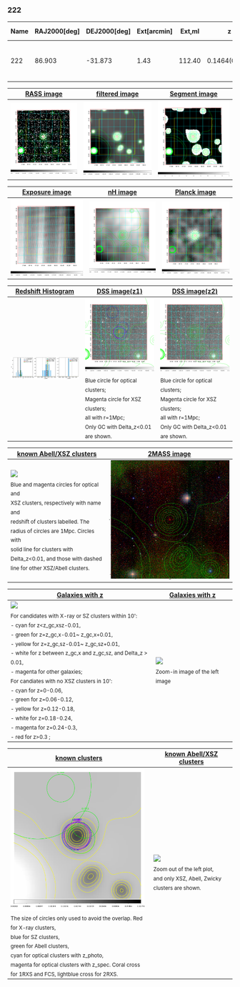 <div STYLE="page-break-after: always;"></div>

### 222

|Name|RAJ2000[deg]|DEJ2000[deg] |Ext[arcmin]| Ext,ml | z | z_src| C|GC(XSZ,Delta_z<0.01)| GC(OPT,Delta_z<0.01)|GC| R_sig[arcmin] | R500[arcmin] | R500[Mpc]| CRsig[c/s] | CR500[c/s] |L500[1E44 erg/s]|F500[1E-12 erg/s/cm^2]| M500[1E14 Msun]|Tx[keV]|Cnt_sig|Beta|Rc[arcmin]|Comment|Alias|
|---|---|---|---|---|---|------|---|--------|---------|----------|---|---|---|---|---|---|---|---|---|---|---|---|---|---|
|222| 86.903| -31.873| 1.43| 112.40| 0.1464(0.005)| z1, z_xsz| B| MCXC, PSZ2, Tar| A, W| A, MCXC, PSZ2, Tar, W, XB| 12.700| 7.769| 1.194| 0.425(0.036)| 0.399(0.033)| 4.613(0.179)| 7.993(0.311)| 5.59(0.10)| 6.48(0.08)| 247.1| 0.690(-0.070+0.099)| 2.334(-0.524+0.640)| -| k100|

|[RASS image](../image/222/222_img.pdf)|[filtered image](../image/222/222_fil.pdf)|[Segment image](../image/222/222_seg.pdf)|
|-------------------|--------------------|-------------------|
| <img src="../image/222/222_img.png" width="300">  | <img src="../image/222/222_fil.png" width="300">   | <img src="../image/222/222_seg.png" width="300">  |

|[Exposure image](../image/222/222_mex.pdf)| [nH image](../image/222/222_nh.pdf)| [Planck image](../image/222/222_p.pdf)|
|-------------------|--------------------|-------------------|
|<img src="../image/222/222_mex.png" width="300">   | <img src="../image/222/222_nh.png" width="300">    | <img src="../image/222/222_p.png" width="300"> |

|[Redshift Histogram](../image/222/222_zg.pdf) | [DSS image(z1)](../image/222/222_dss_z1.pdf)      |  [DSS image(z2)](../image/222/222_dss_z2.pdf)    |
|-------------------|--------------------|-------------------|
|<img src="../image/222/222_zg.png" width="300"> |<img src="../image/222/222_dss_z1.png" width="300"> <sub><br>Blue circle for optical clusters; <br>Magenta circle for XSZ clusters; <br>all with r=1Mpc; <br>Only GC with Delta_z<0.01 are shown. </sub>| <img src="../image/222/222_dss_z2.png" width="300"><sub><br>Blue circle for optical clusters; <br>Magenta circle for XSZ clusters; <br>all with r=1Mpc; <br>Only GC with Delta_z<0.01 are shown. </sub> |

|[known Abell/XSZ clusters](../image/222/222_m.pdf) | [2MASS image](../image/222/222_2mass.pdf)      |
|-------------------|-------------------|
|<img src=../image/222/222_m.png width="300"> <br><sub>Blue and magenta circles for optical and <br>XSZ clusters, respectively with name and <br>redshift of clusters labelled. The <br>radius of circles are 1Mpc. Circles with <br>solid line for clusters with <br>Delta_z<0.01, and those with dashed <br>line for other XSZ/Abell clusters.        </sub>|<img src="../image/222/222_2mass.png" width="300">  |

|[Galaxies with z](../image/222/222_opt_ned.pdf) |[Galaxies with z](../image/222/222_opt_ned_zoom.pdf) |
|-------------------|-------------------|
| <img src=../image/222/222_opt_ned.png width="300"> <br><sub> For candidates with X-ray or SZ clusters within 10': <br> - cyan for z<z_gc,xsz-0.01, <br> - green for z=z_gc,x-0.01~ z_gc,x+0.01, <br> - yellow for z=z_gc,sz-0.01~ z_gc,sz+0.01, <br> - white for z between z_gc,x and z_gc,sz, and Delta_z > 0.01, <br> - magenta for other galaxies; <br>For candiates with no XSZ clusters in 10': <br> - cyan for z=0-0.06, <br> - green for z=0.06-0.12, <br> - yellow for z=0.12-0.18, <br> - white for z=0.18-0.24, <br> - magenta for z=0.24-0.3, <br> - red for z>0.3 ;  </sub>|<img src=../image/222/222_opt_ned_zoom.png width="300">  <br><sub> Zoom-in image of the left image</sub>|

|[known clusters](../image/222/222_gc.pdf) |[known Abell/XSZ clusters](../image/222/222_gc_large.pdf) |
|-------------------|-------------------|
| <img src=../image/222/222_gc.png width="300"> <br><sub> The size of circles only used to avoid the overlap. Red for X-ray clusters, <br> blue for SZ clusters, <br> green for Abell clusters, <br> cyan for optical clusters with z_photo, <br> magenta for optical clusters with z_spec. Coral cross for 1RXS and FCS, lightblue cross for 2RXS. </sub>|<img src=../image/222/222_gc_large.png width="300"> <br><sub> Zoom out of the left plot, <br> and only XSZ, Abell, Zwicky clusters are shown. </sub> |



